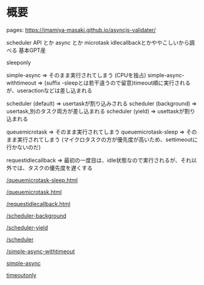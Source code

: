# 概要

pages: https://imamiya-masaki.github.io/asyncjs-validater/

scheduler API とか async とか microtask idlecallbackとかややこしいから調べる
基本GPT産

sleeponly 

simple-async => そのまま実行されてしまう (CPUを独占)
simple-async-withtimeout => (suffix -sleepとは若干違うので留意)timeout順に実行されるが、useractionなどは差し込まれる

scheduler (default) => usertaskが割り込みされる
scheduler (background) => usertask,別のタスク両方が差し込まれる
scheduler (yield) => usettaskが割り込まれる

queuemicrotask => そのまま実行されてしまう
queuemicrotask-sleep => そのまま実行されてしまう (マイクロタスクの方が優先度が高いため、settimeoutに行かないのだ)

requestidlecallback => 最初の一度目は、idle状態なので実行されるが、それ以外では、タスクの優先度を遅くする

[/queuemicrotask-sleep.html](/queuemicrotask-sleep.html)

[/queuemicrotask.html](/queuemicrotask.html)

[/requestidlecallback.html](/requestidlecallback.html)

[/scheduler-background](/scheduler-background.html)

[/scheduler-yield](/scheduler-yield.html)

[/scheduler](/scheduler.html)

[/simple-async-withtimeout](/simple-async-withtimeout.html)

[simple-async](/simple-async.html)

[timeoutonly](/timeoutonly.html)